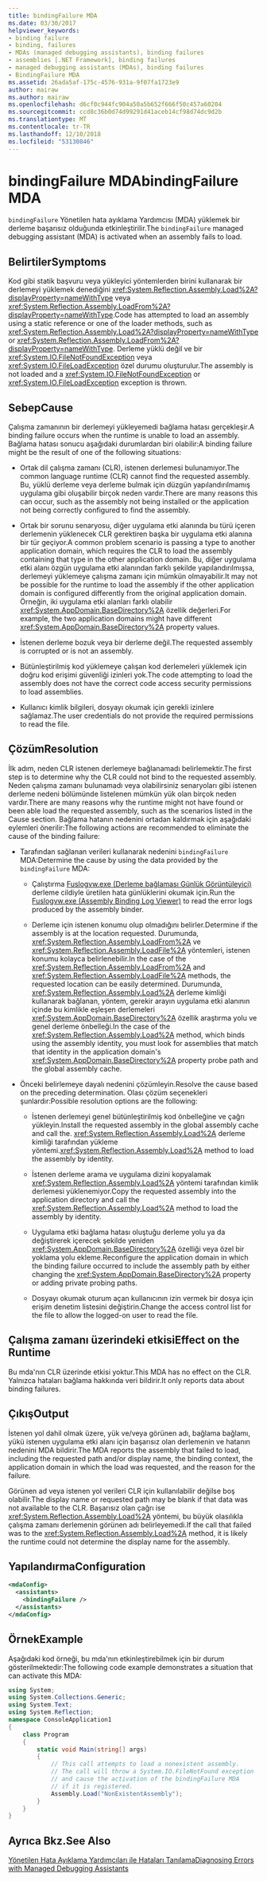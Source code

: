 ```yaml
---
title: bindingFailure MDA
ms.date: 03/30/2017
helpviewer_keywords:
- binding failure
- binding, failures
- MDAs (managed debugging assistants), binding failures
- assemblies [.NET Framework], binding failures
- managed debugging assistants (MDAs), binding failures
- BindingFailure MDA
ms.assetid: 26ada5af-175c-4576-931a-9f07fa1723e9
author: mairaw
ms.author: mairaw
ms.openlocfilehash: d6cf0c944fc904a50a5b652f666f50c457a60204
ms.sourcegitcommit: ccd8c36b0d74d99291d41aceb14cf98d74dc9d2b
ms.translationtype: MT
ms.contentlocale: tr-TR
ms.lasthandoff: 12/10/2018
ms.locfileid: "53130846"
---
```

# <a name="bindingfailure-mda"></a><span data-ttu-id="4775e-102">bindingFailure MDA</span><span class="sxs-lookup"><span data-stu-id="4775e-102">bindingFailure MDA</span></span>
<span data-ttu-id="4775e-103">`bindingFailure` Yönetilen hata ayıklama Yardımcısı (MDA) yüklemek bir derleme başarısız olduğunda etkinleştirilir.</span><span class="sxs-lookup"><span data-stu-id="4775e-103">The `bindingFailure` managed debugging assistant (MDA) is activated when an assembly fails to load.</span></span>  
  
## <a name="symptoms"></a><span data-ttu-id="4775e-104">Belirtiler</span><span class="sxs-lookup"><span data-stu-id="4775e-104">Symptoms</span></span>  
 <span data-ttu-id="4775e-105">Kod gibi statik başvuru veya yükleyici yöntemlerden birini kullanarak bir derlemeyi yüklemek denediğini <xref:System.Reflection.Assembly.Load%2A?displayProperty=nameWithType> veya <xref:System.Reflection.Assembly.LoadFrom%2A?displayProperty=nameWithType>.</span><span class="sxs-lookup"><span data-stu-id="4775e-105">Code has attempted to load an assembly using a static reference or one of the loader methods, such as <xref:System.Reflection.Assembly.Load%2A?displayProperty=nameWithType> or <xref:System.Reflection.Assembly.LoadFrom%2A?displayProperty=nameWithType>.</span></span> <span data-ttu-id="4775e-106">Derleme yüklü değil ve bir <xref:System.IO.FileNotFoundException> veya <xref:System.IO.FileLoadException> özel durumu oluşturulur.</span><span class="sxs-lookup"><span data-stu-id="4775e-106">The assembly is not loaded and a <xref:System.IO.FileNotFoundException> or <xref:System.IO.FileLoadException> exception is thrown.</span></span>  
  
## <a name="cause"></a><span data-ttu-id="4775e-107">Sebep</span><span class="sxs-lookup"><span data-stu-id="4775e-107">Cause</span></span>  
 <span data-ttu-id="4775e-108">Çalışma zamanının bir derlemeyi yükleyemedi bağlama hatası gerçekleşir.</span><span class="sxs-lookup"><span data-stu-id="4775e-108">A binding failure occurs when the runtime is unable to load an assembly.</span></span> <span data-ttu-id="4775e-109">Bağlama hatası sonucu aşağıdaki durumlardan biri olabilir:</span><span class="sxs-lookup"><span data-stu-id="4775e-109">A binding failure might be the result of one of the following situations:</span></span>  
  
-   <span data-ttu-id="4775e-110">Ortak dil çalışma zamanı (CLR), istenen derlemesi bulunamıyor.</span><span class="sxs-lookup"><span data-stu-id="4775e-110">The common language runtime (CLR) cannot find the requested assembly.</span></span> <span data-ttu-id="4775e-111">Bu, yüklü derleme veya derleme bulmak için düzgün yapılandırılmamış uygulama gibi oluşabilir birçok neden vardır.</span><span class="sxs-lookup"><span data-stu-id="4775e-111">There are many reasons this can occur, such as the assembly not being installed or the application not being correctly configured to find the assembly.</span></span>  
  
-   <span data-ttu-id="4775e-112">Ortak bir sorunu senaryosu, diğer uygulama etki alanında bu türü içeren derlemenin yüklenecek CLR gerektiren başka bir uygulama etki alanına bir tür geçiyor.</span><span class="sxs-lookup"><span data-stu-id="4775e-112">A common problem scenario is passing a type to another application domain, which requires the CLR to load the assembly containing that type in the other application domain.</span></span> <span data-ttu-id="4775e-113">Bu, diğer uygulama etki alanı özgün uygulama etki alanından farklı şekilde yapılandırılmışsa, derlemeyi yüklemeye çalışma zamanı için mümkün olmayabilir.</span><span class="sxs-lookup"><span data-stu-id="4775e-113">It may not be possible for the runtime to load the assembly if the other application domain is configured differently from the original application domain.</span></span> <span data-ttu-id="4775e-114">Örneğin, iki uygulama etki alanları farklı olabilir <xref:System.AppDomain.BaseDirectory%2A> özellik değerleri.</span><span class="sxs-lookup"><span data-stu-id="4775e-114">For example, the two application domains might have different <xref:System.AppDomain.BaseDirectory%2A> property values.</span></span>  
  
-   <span data-ttu-id="4775e-115">İstenen derleme bozuk veya bir derleme değil.</span><span class="sxs-lookup"><span data-stu-id="4775e-115">The requested assembly is corrupted or is not an assembly.</span></span>  
  
-   <span data-ttu-id="4775e-116">Bütünleştirilmiş kod yüklemeye çalışan kod derlemeleri yüklemek için doğru kod erişimi güvenliği izinleri yok.</span><span class="sxs-lookup"><span data-stu-id="4775e-116">The code attempting to load the assembly does not have the correct code access security permissions to load assemblies.</span></span>  
  
-   <span data-ttu-id="4775e-117">Kullanıcı kimlik bilgileri, dosyayı okumak için gerekli izinlere sağlamaz.</span><span class="sxs-lookup"><span data-stu-id="4775e-117">The user credentials do not provide the required permissions to read the file.</span></span>  
  
## <a name="resolution"></a><span data-ttu-id="4775e-118">Çözüm</span><span class="sxs-lookup"><span data-stu-id="4775e-118">Resolution</span></span>  
 <span data-ttu-id="4775e-119">İlk adım, neden CLR istenen derlemeye bağlanamadı belirlemektir.</span><span class="sxs-lookup"><span data-stu-id="4775e-119">The first step is to determine why the CLR could not bind to the requested assembly.</span></span> <span data-ttu-id="4775e-120">Neden çalışma zamanı bulunamadı veya olabilirsiniz senaryoları gibi istenen derleme nedeni bölümünde listelenen mümkün yük olan birçok neden vardır.</span><span class="sxs-lookup"><span data-stu-id="4775e-120">There are many reasons why the runtime might not have found or been able load the requested assembly, such as the scenarios listed in the Cause section.</span></span> <span data-ttu-id="4775e-121">Bağlama hatanın nedenini ortadan kaldırmak için aşağıdaki eylemleri önerilir:</span><span class="sxs-lookup"><span data-stu-id="4775e-121">The following actions are recommended to eliminate the cause of the binding failure:</span></span>  
  
-   <span data-ttu-id="4775e-122">Tarafından sağlanan verileri kullanarak nedenini `bindingFailure` MDA:</span><span class="sxs-lookup"><span data-stu-id="4775e-122">Determine the cause by using the data provided by the `bindingFailure` MDA:</span></span>  
  
    -   <span data-ttu-id="4775e-123">Çalıştırma [Fuslogvw.exe (Derleme bağlaması Günlük Görüntüleyici)](../../../docs/framework/tools/fuslogvw-exe-assembly-binding-log-viewer.md) derleme cildiyle üretilen hata günlüklerini okumak için.</span><span class="sxs-lookup"><span data-stu-id="4775e-123">Run the [Fuslogvw.exe (Assembly Binding Log Viewer)](../../../docs/framework/tools/fuslogvw-exe-assembly-binding-log-viewer.md) to read the error logs produced by the assembly binder.</span></span>  
  
    -   <span data-ttu-id="4775e-124">Derleme için istenen konumu olup olmadığını belirler.</span><span class="sxs-lookup"><span data-stu-id="4775e-124">Determine if the assembly is at the location requested.</span></span> <span data-ttu-id="4775e-125">Durumunda, <xref:System.Reflection.Assembly.LoadFrom%2A> ve <xref:System.Reflection.Assembly.LoadFile%2A> yöntemleri, istenen konumu kolayca belirlenebilir.</span><span class="sxs-lookup"><span data-stu-id="4775e-125">In the case of the <xref:System.Reflection.Assembly.LoadFrom%2A> and <xref:System.Reflection.Assembly.LoadFile%2A> methods, the requested location can be easily determined.</span></span> <span data-ttu-id="4775e-126">Durumunda, <xref:System.Reflection.Assembly.Load%2A> derleme kimliği kullanarak bağlanan, yöntem, gerekir arayın uygulama etki alanının içinde bu kimlikle eşleşen derlemeleri <xref:System.AppDomain.BaseDirectory%2A> özellik araştırma yolu ve genel derleme önbelleği.</span><span class="sxs-lookup"><span data-stu-id="4775e-126">In the case of the <xref:System.Reflection.Assembly.Load%2A> method, which binds using the assembly identity, you must look for assemblies that match that identity in the application domain's <xref:System.AppDomain.BaseDirectory%2A> property probe path and the global assembly cache.</span></span>  
  
-   <span data-ttu-id="4775e-127">Önceki belirlemeye dayalı nedenini çözümleyin.</span><span class="sxs-lookup"><span data-stu-id="4775e-127">Resolve the cause based on the preceding determination.</span></span> <span data-ttu-id="4775e-128">Olası çözüm seçenekleri şunlardır:</span><span class="sxs-lookup"><span data-stu-id="4775e-128">Possible resolution options are the following:</span></span>  
  
    -   <span data-ttu-id="4775e-129">İstenen derlemeyi genel bütünleştirilmiş kod önbelleğine ve çağrı yükleyin.</span><span class="sxs-lookup"><span data-stu-id="4775e-129">Install the requested assembly in the global assembly cache and call the.</span></span> <span data-ttu-id="4775e-130"><xref:System.Reflection.Assembly.Load%2A> derleme kimliği tarafından yükleme yöntemi.</span><span class="sxs-lookup"><span data-stu-id="4775e-130"><xref:System.Reflection.Assembly.Load%2A> method to load the assembly by identity.</span></span>  
  
    -   <span data-ttu-id="4775e-131">İstenen derleme arama ve uygulama dizini kopyalamak <xref:System.Reflection.Assembly.Load%2A> yöntemi tarafından kimlik derlemesi yüklenemiyor.</span><span class="sxs-lookup"><span data-stu-id="4775e-131">Copy the requested assembly into the application directory and call the <xref:System.Reflection.Assembly.Load%2A> method to load the assembly by identity.</span></span>  
  
    -   <span data-ttu-id="4775e-132">Uygulama etki bağlama hatası oluştuğu derleme yolu ya da değiştirerek içerecek şekilde yeniden <xref:System.AppDomain.BaseDirectory%2A> özelliği veya özel bir yoklama yolu ekleme.</span><span class="sxs-lookup"><span data-stu-id="4775e-132">Reconfigure the application domain in which the binding failure occurred to include the assembly path by either changing the <xref:System.AppDomain.BaseDirectory%2A> property or adding private probing paths.</span></span>  
  
    -   <span data-ttu-id="4775e-133">Dosyayı okumak oturum açan kullanıcının izin vermek bir dosya için erişim denetim listesini değiştirin.</span><span class="sxs-lookup"><span data-stu-id="4775e-133">Change the access control list for the file to allow the logged-on user to read the file.</span></span>  
  
## <a name="effect-on-the-runtime"></a><span data-ttu-id="4775e-134">Çalışma zamanı üzerindeki etkisi</span><span class="sxs-lookup"><span data-stu-id="4775e-134">Effect on the Runtime</span></span>  
 <span data-ttu-id="4775e-135">Bu mda'nın CLR üzerinde etkisi yoktur.</span><span class="sxs-lookup"><span data-stu-id="4775e-135">This MDA has no effect on the CLR.</span></span> <span data-ttu-id="4775e-136">Yalnızca hataları bağlama hakkında veri bildirir.</span><span class="sxs-lookup"><span data-stu-id="4775e-136">It only reports data about binding failures.</span></span>  
  
## <a name="output"></a><span data-ttu-id="4775e-137">Çıkış</span><span class="sxs-lookup"><span data-stu-id="4775e-137">Output</span></span>  
 <span data-ttu-id="4775e-138">İstenen yol dahil olmak üzere, yük ve/veya görünen adı, bağlama bağlamı, yükü istenen uygulama etki alanı için başarısız olan derlemenin ve hatanın nedenini MDA bildirir.</span><span class="sxs-lookup"><span data-stu-id="4775e-138">The MDA reports the assembly that failed to load, including the requested path and/or display name, the binding context, the application domain in which the load was requested, and the reason for the failure.</span></span>  
  
 <span data-ttu-id="4775e-139">Görünen ad veya istenen yol verileri CLR için kullanılabilir değilse boş olabilir.</span><span class="sxs-lookup"><span data-stu-id="4775e-139">The display name or requested path may be blank if that data was not available to the CLR.</span></span> <span data-ttu-id="4775e-140">Başarısız olan çağrı ise <xref:System.Reflection.Assembly.Load%2A> yöntemi, bu büyük olasılıkla çalışma zamanı derlemenin görünen adı belirleyemedi.</span><span class="sxs-lookup"><span data-stu-id="4775e-140">If the call that failed was to the <xref:System.Reflection.Assembly.Load%2A> method, it is likely the runtime could not determine the display name for the assembly.</span></span>  
  
## <a name="configuration"></a><span data-ttu-id="4775e-141">Yapılandırma</span><span class="sxs-lookup"><span data-stu-id="4775e-141">Configuration</span></span>  
  
```xml  
<mdaConfig>  
  <assistants>  
    <bindingFailure />  
  </assistants>  
</mdaConfig>  
```  
  
## <a name="example"></a><span data-ttu-id="4775e-142">Örnek</span><span class="sxs-lookup"><span data-stu-id="4775e-142">Example</span></span>  
 <span data-ttu-id="4775e-143">Aşağıdaki kod örneği, bu mda'nın etkinleştirebilmek için bir durum gösterilmektedir:</span><span class="sxs-lookup"><span data-stu-id="4775e-143">The following code example demonstrates a situation that can activate this MDA:</span></span>  
  
```csharp
using System;  
using System.Collections.Generic;  
using System.Text;  
using System.Reflection;  
namespace ConsoleApplication1  
{  
    class Program  
    {  
        static void Main(string[] args)  
        {  
            // This call attempts to load a nonexistent assembly.  
            // The call will throw a System.IO.FileNotFound exception  
            // and cause the activation of the bindingFailure MDA   
            // if it is registered.  
            Assembly.Load("NonExistentAssembly");  
        }  
    }  
}  
```  
  
## <a name="see-also"></a><span data-ttu-id="4775e-144">Ayrıca Bkz.</span><span class="sxs-lookup"><span data-stu-id="4775e-144">See Also</span></span>  
 [<span data-ttu-id="4775e-145">Yönetilen Hata Ayıklama Yardımcıları ile Hataları Tanılama</span><span class="sxs-lookup"><span data-stu-id="4775e-145">Diagnosing Errors with Managed Debugging Assistants</span></span>](../../../docs/framework/debug-trace-profile/diagnosing-errors-with-managed-debugging-assistants.md)
